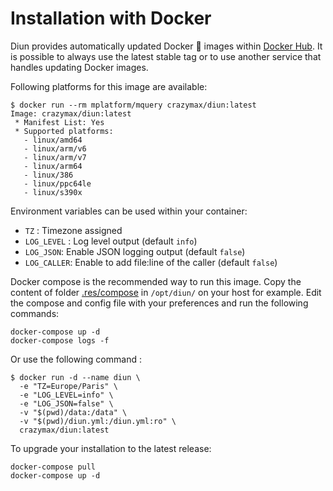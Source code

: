 # Installation with Docker

Diun provides automatically updated Docker :whale: images within [Docker Hub](https://hub.docker.com/r/crazymax/diun). It is possible to always use the latest stable tag or to use another service that handles updating Docker images.

Following platforms for this image are available:

```
$ docker run --rm mplatform/mquery crazymax/diun:latest
Image: crazymax/diun:latest
 * Manifest List: Yes
 * Supported platforms:
   - linux/amd64
   - linux/arm/v6
   - linux/arm/v7
   - linux/arm64
   - linux/386
   - linux/ppc64le
   - linux/s390x
```

Environment variables can be used within your container:

* `TZ` : Timezone assigned
* `LOG_LEVEL` : Log level output (default `info`)
* `LOG_JSON`: Enable JSON logging output (default `false`)
* `LOG_CALLER`: Enable to add file:line of the caller (default `false`)

Docker compose is the recommended way to run this image. Copy the content of folder [.res/compose](../../.res/compose) in `/opt/diun/` on your host for example. Edit the compose and config file with your preferences and run the following commands:

```
docker-compose up -d
docker-compose logs -f
```

Or use the following command :

```
$ docker run -d --name diun \
  -e "TZ=Europe/Paris" \
  -e "LOG_LEVEL=info" \
  -e "LOG_JSON=false" \
  -v "$(pwd)/data:/data" \
  -v "$(pwd)/diun.yml:/diun.yml:ro" \
  crazymax/diun:latest
```

To upgrade your installation to the latest release:

```
docker-compose pull
docker-compose up -d
```
